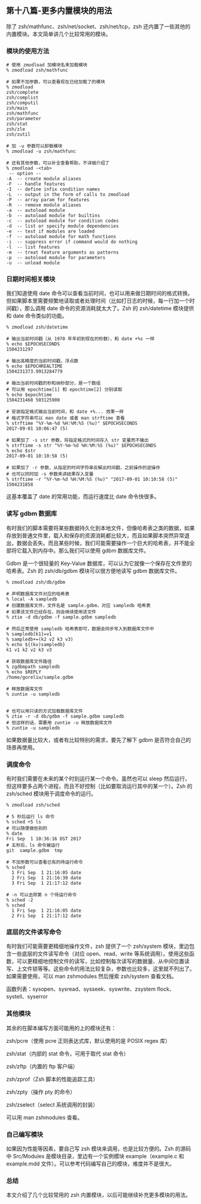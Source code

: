 ## 第十八篇-更多内置模块的用法
除了 zsh/mathfunc、zsh/net/socket、zsh/net/tcp，zsh 还内置了一些其他的内置模块。本文简单讲几个比较常用的模块。

### 模块的使用方法

```
# 使用 zmodload 加模块名来加载模块
% zmodload zsh/mathfunc

# 如果不加参数，可以查看现在已经加载了的模块
% zmodload
zsh/complete
zsh/complist
zsh/computil
zsh/main
zsh/mathfunc
zsh/parameter
zsh/stat
zsh/zle
zsh/zutil

# 加 -u 参数可以卸载模块
% zmodload -u zsh/mathfunc

# 还有其他参数，可以补全查看帮助，不详细介绍了
% zmodload -<tab>
 -- option --
-A  -- create module aliases
-F  -- handle features
-I  -- define infix condition names
-L  -- output in the form of calls to zmodload
-P  -- array param for features
-R  -- remove module aliases
-a  -- autoload module
-b  -- autoload module for builtins
-c  -- autoload module for condition codes
-d  -- list or specify module dependencies
-e  -- test if modules are loaded
-f  -- autoload module for math functions
-i  -- suppress error if command would do nothing
-l  -- list features
-m  -- treat feature arguments as patterns
-p  -- autoload module for parameters
-u  -- unload module
```

### 日期时间相关模块

我们知道使用 date 命令可以查看当前时间，也可以用来做日期时间的格式转换。但如果脚本里需要频繁地读取或者处理时间（比如打日志的时候，每一行加一个时间戳），那么调用 date 命令的资源消耗就太大了。Zsh 的 zsh/datetime 模块提供和 date 命令类似的功能。

```
% zmodload zsh/datetime

# 输出当前时间戳（从 1970 年年初到现在的秒数），和 date +%s 一样
% echo $EPOCHSECONDS
1504231297

# 输出高精度的当前时间戳，浮点数
% echo $EPOCHREALTIME
1504231373.9913284779

# 输出当前时间戳的秒和纳秒部分，是一个数组
# 可以用 epochtime[1] 和 epochtime[2] 分别读取
% echo $epochtime
1504231468 503125900

# 安装指定格式输出当前时间，和 date +%... 效果一样
# 格式字符串可以 man date 或者 man strftime 查看
% strftime "%Y-%m-%d %H:%M:%S (%u)" $EPOCHSECONDS
2017-09-01 10:06:47 (5)

# 如果加了 -s str 参数，将指定格式的时间存入 str 变量而不输出
% strftime -s str "%Y-%m-%d %H:%M:%S (%u)" $EPOCHSECONDS
% echo $str
2017-09-01 10:10:58 (5)

# 如果加了 -r 参数，从指定的时间字符串反解出时间戳，之前操作的逆操作
# 也可以同时加 -s 参数来讲结果存入变量
% strftime -r "%Y-%m-%d %H:%M:%S (%u)" "2017-09-01 10:10:58 (5)"
1504231858
```

这基本覆盖了 date 的常用功能，而运行速度比 date 命令快很多。

### 读写 gdbm 数据库

有时我们的脚本需要将某些数据持久化到本地文件，但像哈希表之类的数据，如果存放到普通文件里，载入和保存的资源消耗都比较大，而且如果脚本突然异常退出，数据会丢失。而且某些时候，我们可能需要操作一个巨大的哈希表，并不能全部将它载入到内存中。那么我们可以使用 gdbm 数据库文件。

Gdbm 是一个很轻量的 Key-Value 数据库，可以认为它就像一个保存在文件里的哈希表。Zsh 的 zsh/db/gdbm 模块可以很方便地读写 gdbm 数据库文件。

```
% zmodload zsh/db/gdbm

# 声明数据库文件对应的哈希表
% local -A sampledb
# 创建数据库文件，文件名是 sample.gdbm，对应 sampledb 哈希表
# 如果该文件已经存在，则会继续使用该文件
% ztie -d db/gdbm -f sample.gdbm sampledb

# 然后正常使用 sampledb 哈希表即可，数据会同步写入到数据库文件中
% sampledb[k1]=v1
% sampledb+=(k2 v2 k3 v3)
% echo ${(kv)sampledb}
k1 v1 k2 v2 k3 v3

# 获取数据库文件路径
% zgdbmpath sampledb
% echo $REPLY
/home/goreliu/sample.gdbm

# 释放数据库文件
% zuntie -u sampledb


# 也可以用只读的方式加载数据库文件
% ztie -r -d db/gdbm -f sample.gdbm sampledb
# 但这样的话，需要用 zuntie -u 释放数据库文件
% zuntie -u sampledb
```

如果数据量比较大，或者有比较特别的需求，要先了解下 gdbm 是否符合自己的场景再使用。

### 调度命令

有时我们需要在未来的某个时刻运行某一个命令。虽然也可以 sleep 然后运行，但这样要多占两个进程，而且不好控制（比如要取消运行其中的某一个）。Zsh 的 zsh/sched 模块用于调度命令的运行。

```
% zmodload zsh/sched

# 5 秒后运行 ls 命令
% sched +5 ls
# 可以随便做些别的
% date
Fri Sep  1 10:36:16 DST 2017
# 五秒后，ls 命令被运行
git  sample.gdbm  tmp

# 不加参数可以查看已有的待运行命令
% sched
  1 Fri Sep  1 21:16:05 date
  2 Fri Sep  1 21:16:30 date
  3 Fri Sep  1 21:17:12 date

# -n 可以去除第 n 个待运行命令
% sched -2
% sched
  1 Fri Sep  1 21:16:05 date
  2 Fri Sep  1 21:17:12 date
```

### 底层的文件读写命令

有时我们可能需要更精细地操作文件，zsh 提供了一个 zsh/system 模块，里边包含一些底层的文件读写命令（对应 open、read、write 等系统调用）。使用这些函数，可以更精细地控制文件的读写，比如控制每次读写的数据量、从中间位置读写、上文件锁等等。这些命令的用法比较复杂，参数也比较多，这里就不列出了。如果需要使用，可以 man zshmodules 然后搜索 zsh/system 查看文档。

函数列表：sysopen、sysread、sysseek、syswrite、zsystem flock、systell、syserror

### 其他模块

其余的在脚本编写方面可能用的上的模块还有：

zsh/pcre（使用 pcre 正则表达式库，默认使用的是 POSIX regex 库）

zsh/stat（内部的 stat 命令，可用于取代 stat 命令）

zsh/zftp（内置的 ftp 客户端）

zsh/zprof（Zsh 脚本的性能追踪工具）

zsh/zpty（操作 pty 的命令）

zsh/zselect（select 系统调用的封装）

可以用 man zshmodules 查看。

### 自己编写模块

如果因为性能等因素，要自己写 zsh 模块来调用，也是比较方便的。Zsh 的源码中 Src/Modules 是模块目录，里边有一个实例模块 example（example.c 和 example.mdd 文件）。可以参考代码编写自己的模块，难度并不是很大。

### 总结

本文介绍了几个比较常用的 zsh 内置模块，以后可能继续补充更多模块的用法。
